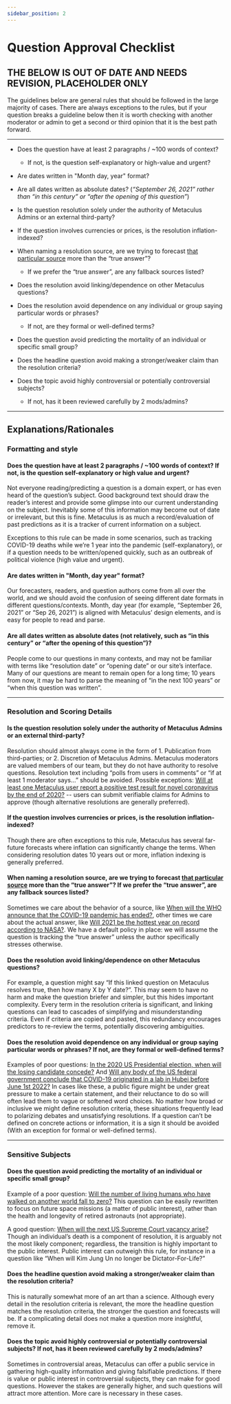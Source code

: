 ```yaml
---
sidebar_position: 2
---
```



# Question Approval Checklist

## THE BELOW IS OUT OF DATE AND NEEDS REVISION, PLACEHOLDER ONLY

The guidelines below are general rules that should be followed in the large majority of cases. There are always exceptions to the rules, but if your question breaks a guideline below then it is worth checking with another moderator or admin to get a second or third opinion that it is the best path forward.

---

*   Does the question have at least 2 paragraphs / ~100 words of context?
    *   If not, is the question self-explanatory or high-value and urgent?
*   Are dates written in "Month day, year" format?
*   Are all dates written as absolute dates? (_“September 26, 2021” rather than “in this century” or “after the opening of this question”_)

*   Is the question resolution solely under the authority of Metaculus Admins or an external third-party?
*   If the question involves currencies or prices, is the resolution inflation-indexed?
*   When naming a resolution source, are we trying to forecast [that particular source](https://www.metaculus.com/help/faq/#ressrc) more than the “true answer”?
    *   If we prefer the “true answer”, are any fallback sources listed?
*   Does the resolution avoid linking/dependence on other Metaculus questions?
*   Does the resolution avoid dependence on any individual or group saying particular words or phrases?
    *   If not, are they formal or well-defined terms?

*   Does the question avoid predicting the mortality of an individual or specific small group?
*   Does the headline question avoid making a stronger/weaker claim than the resolution criteria?
*   Does the topic avoid highly controversial or potentially controversial subjects?
    *   If not, has it been reviewed carefully by 2 mods/admins?

---

## Explanations/Rationales

### Formatting and style

#### Does the question have at least 2 paragraphs / ~100 words of context? If not, is the question self-explanatory or high value and urgent?

Not everyone reading/predicting a question is a domain expert, or has even heard of the question’s subject. Good background text should draw the reader’s interest and provide some glimpse into our current understanding on the subject. Inevitably some of this information may become out of date or irrelevant, but this is fine. Metaculus is as much a record/evaluation of past predictions as it is a tracker of current information on a subject.

Exceptions to this rule can be made in some scenarios, such as tracking COVID-19 deaths while we’re 1 year into the pandemic (self-explanatory), or if a question needs to be written/opened quickly, such as an outbreak of political violence (high value and urgent).

#### Are dates written in "Month, day year" format?

Our forecasters, readers, and question authors come from all over the world, and we should avoid the confusion of seeing different date formats in different questions/contexts. Month, day year (for example, “September 26, 2021” or “Sep 26, 2021”) is aligned with Metaculus’ design elements, and is easy for people to read and parse.

#### Are all dates written as absolute dates (not relatively, such as “in this century” or “after the opening of this question”)?

People come to our questions in many contexts, and may not be familiar with terms like “resolution date” or “opening date” or our site’s interface. Many of our questions are meant to remain open for a long time; 10 years from now, it may be hard to parse the meaning of “in the next 100 years” or “when this question was written”.

---

### Resolution and Scoring Details

#### Is the question resolution solely under the authority of Metaculus Admins or an external third-party?

Resolution should almost always come in the form of 1\. Publication from third-parties; or 2\. Discretion of Metaculus Admins. Metaculus moderators are valued members of our team, but they do not have authority to resolve questions. Resolution text including “polls from users in comments” or “if at least 1 moderator says…” should be avoided. Possible exceptions: [Will at least one Metaculus user report a positive test result for novel coronavirus by the end of 2020?](https://www.metaculus.com/questions/3724/will-at-least-one-metaculus-user-report-a-positive-test-result-for-novel-coronavirus-by-the-end-of-2020/) -- users can submit verifiable claims for Admins to approve (though alternative resolutions are generally preferred).

#### If the question involves currencies or prices, is the resolution inflation-indexed?

Though there are often exceptions to this rule, Metaculus has several far-future forecasts where inflation can significantly change the terms. When considering resolution dates 10 years out or more, inflation indexing is generally preferred.

#### When naming a resolution source, are we trying to forecast [that particular source](https://www.metaculus.com/help/faq/#ressrc) more than the “true answer”? If we prefer the “true answer”, are any fallback sources listed?

Sometimes we care about the behavior of a source, like [When will the WHO announce that the COVID-19 pandemic has ended?](https://www.metaculus.com/questions/8033/date-who-announces-end-of-covid-19-pandemic/), other times we care about the actual answer, like [Will 2021 be the hottest year on record according to NASA?](https://www.metaculus.com/questions/5916/will-2021-be-the-hottest-year-on-record/). We have a default policy in place: we will assume the question is tracking the “true answer” unless the author specifically stresses otherwise.

#### Does the resolution avoid linking/dependence on other Metaculus questions?

For example, a question might say “If this linked question on Metaculus resolves true, then how many X by Y date?”. This may seem to have no harm and make the question briefer and simpler, but this hides important complexity. Every term in the resolution criteria is significant, and linking questions can lead to cascades of simplifying and misunderstanding criteria. Even if criteria are copied and pasted, this redundancy encourages predictors to re-review the terms, potentially discovering ambiguities.

#### Does the resolution avoid dependence on any individual or group saying particular words or phrases? If not, are they formal or well-defined terms?

Examples of poor questions: [In the 2020 US Presidential election, when will the losing candidate concede?](https://www.metaculus.com/questions/4800/in-the-2020-us-presidential-election-when-will-the-losing-candidate-concede/) And [Will any body of the US federal government conclude that COVID-19 originated in a lab in Hubei before June 1st 2022?](https://www.metaculus.com/questions/7211/us-conclude-covid-lab-leak-by-june-2022/) In cases like these, a public figure might be under great pressure to make a certain statement, and their reluctance to do so will often lead them to vague or softened word choices. No matter how broad or inclusive we might define resolution criteria, these situations frequently lead to polarizing debates and unsatisfying resolutions. If a question can’t be defined on concrete actions or information, it is a sign it should be avoided (With an exception for formal or well-defined terms).

---

### Sensitive Subjects

#### Does the question avoid predicting the mortality of an individual or specific small group?

Example of a poor question: [Will the number of living humans who have walked on another world fall to zero?](https://www.metaculus.com/questions/615/will-the-number-of-living-humans-who-have-walked-on-another-world-fall-to-zero/) This question can be easily rewritten to focus on future space missions (a matter of public interest), rather than the health and longevity of retired astronauts (not appropriate).

A good question: [When will the next US Supreme Court vacancy arise?](https://www.metaculus.com/questions/5457/date-next-scotus-vacancy-arises/) Though an individual’s death is a component of resolution, it is arguably not the most likely component; regardless, the transition is highly important to the public interest. Public interest can outweigh this rule, for instance in a question like “When will Kim Jung Un no longer be Dictator-For-Life?”

#### Does the headline question avoid making a stronger/weaker claim than the resolution criteria?

This is naturally somewhat more of an art than a science. Although every detail in the resolution criteria is relevant, the more the headline question matches the resolution criteria, the stronger the question and forecasts will be. If a complicating detail does not make a question more insightful, remove it.

#### Does the topic avoid highly controversial or potentially controversial subjects? If not, has it been reviewed carefully by 2 mods/admins?

Sometimes in controversial areas, Metaculus can offer a public service in gathering high-quality information and giving falsifiable predictions. If there is value or public interest in controversial subjects, they can make for good questions. However the stakes are generally higher, and such questions will attract more attention. More care is necessary in these cases.
